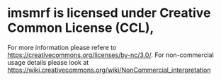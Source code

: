 # imsmrf is licensed under Creative Common License (CCL), 
For more information please refere to https://creativecommons.org/licenses/by-nc/3.0/. 
For non-commercial usage details please look at https://wiki.creativecommons.org/wiki/NonCommercial_interpretation

